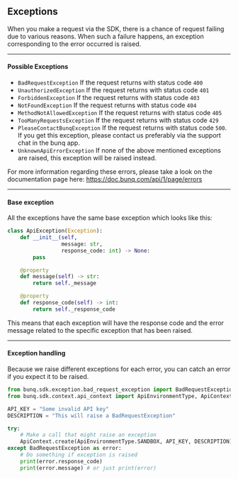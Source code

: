 ## Exceptions
When you make a request via the SDK, there is a chance of request failing 
due to various reasons. When such a failure happens, an exception
corresponding to the error occurred is raised.

----
#### Possible Exceptions
* `BadRequestException` If the request returns with status code `400`
* `UnauthorizedException` If the request returns with status code `401`
* `ForbiddenException` If the request returns with status code `403`
* `NotFoundException` If the request returns with status code `404`
* `MethodNotAllowedException` If the request returns with status code `405`
* `TooManyRequestsException` If the request returns with status code `429`
* `PleaseContactBunqException` If the request returns with status code `500`.
If you get this exception, please contact us preferably via the support chat in the bunq app.
* `UnknownApiErrorException` If none of the above mentioned exceptions are raised,
this exception will be raised instead.

For more information regarding these errors, please take a look on the documentation
page here: https://doc.bunq.com/api/1/page/errors

---
#### Base exception
All the exceptions have the same base exception which looks like this:
```python
class ApiException(Exception):
    def __init__(self,
                 message: str,
                 response_code: int) -> None:
        pass

    @property
    def message(self) -> str:
        return self._message

    @property
    def response_code(self) -> int:
        return self._response_code
```
This means that each exception will have the response code and the error message 
related to the specific exception that has been raised.

---
#### Exception handling
Because we raise different exceptions for each error, you can catch an error
if you expect it to be raised.

```python
from bunq.sdk.exception.bad_request_exception import BadRequestException
from bunq.sdk.context.api_context import ApiEnvironmentType, ApiContext

API_KEY = "Some invalid API key"
DESCRIPTION = "This will raise a BadRequestException"

try:
    # Make a call that might raise an exception
    ApiContext.create(ApiEnvironmentType.SANDBOX, API_KEY, DESCRIPTION)
except BadRequestException as error:
    # Do something if exception is raised
    print(error.response_code)
    print(error.message) # or just print(error)
```
